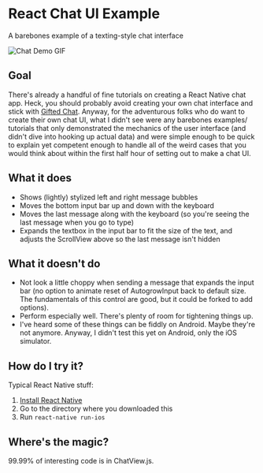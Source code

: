 # React Chat UI Example
A barebones example of a texting-style chat interface

![Chat Demo GIF](https://github.com/llamaluvr/ChatUIExample/blob/master/ChatUIDemo.gif "Chat Demo GIF")

## Goal
There's already a handful of fine tutorials on creating a React Native chat app. Heck, you should probably avoid creating your own chat interface and stick with [Gifted Chat](https://github.com/FaridSafi/react-native-gifted-chat "Gifted Chat"). Anyway, for the adventurous folks who do want to create their own chat UI, what I didn't see were any barebones examples/ tutorials that only demonstrated the mechanics of the user interface (and didn't dive into hooking up actual data) and were simple enough to be quick to explain yet competent enough to handle all of the weird cases that you would think about within the first half hour of setting out to make a chat UI.

## What it does
- Shows (lightly) stylized left and right message bubbles
- Moves the bottom input bar up and down with the keyboard
- Moves the last message along with the keyboard (so you're seeing the last message when you go to type)
- Expands the textbox in the input bar to fit the size of the text, and adjusts the ScrollView above so the last message isn't hidden

## What it doesn't do
- Not look a little choppy when sending a message that expands the input bar (no option to animate reset of AutogrowInput back to default size. The fundamentals of this control are good, but it could be forked to add options).
- Perform especially well. There's plenty of room for tightening things up.
- I've heard some of these things can be fiddly on Android. Maybe they're not anymore. Anyway, I didn't test this yet on Android, only the iOS simulator.

## How do I try it?

Typical React Native stuff:
1. [Install React Native](https://facebook.github.io/react-native/docs/getting-started.html)
2. Go to the directory where you downloaded this
3. Run `react-native run-ios`

## Where's the magic?

99.99% of interesting code is in ChatView.js.
